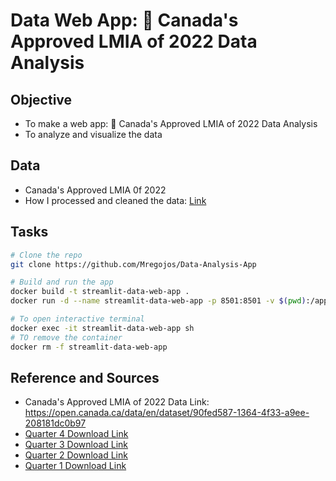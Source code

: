 # Data Web App: 🍁 Canada's Approved LMIA of 2022 Data Analysis

## Objective
* To make a web app: 🍁 Canada's Approved LMIA of 2022 Data Analysis
* To analyze and visualize the data

## Data
* Canada's Approved LMIA 0f 2022
* How I processed and cleaned the data: [Link](https://github.com/Mregojos/Batch-Data-Processing)

## Tasks
```sh
# Clone the repo
git clone https://github.com/Mregojos/Data-Analysis-App

# Build and run the app
docker build -t streamlit-data-web-app .
docker run -d --name streamlit-data-web-app -p 8501:8501 -v $(pwd):/app streamlit-data-web-app

# To open interactive terminal
docker exec -it streamlit-data-web-app sh
# TO remove the container
docker rm -f streamlit-data-web-app
```

## Reference and Sources
* Canada's Approved LMIA of 2022 Data Link: https://open.canada.ca/data/en/dataset/90fed587-1364-4f33-a9ee-208181dc0b97
* [Quarter 4 Download Link](https://open.canada.ca/data/en/dataset/90fed587-1364-4f33-a9ee-208181dc0b97/resource/cff0477d-8ab1-4252-b56a-2cd96b057049/download/tfwp_2022q4_pos_en.xlsx)
* [Quarter 3 Download Link](https://open.canada.ca/data/en/dataset/90fed587-1364-4f33-a9ee-208181dc0b97/resource/b369ae20-0c7e-4d10-93ca-07c86c91e6fe/download/tfwp_2022q3_positive_en.xlsx)   
* [Quarter 2 Download Link](https://open.canada.ca/data/en/dataset/90fed587-1364-4f33-a9ee-208181dc0b97/resource/dd627095-614a-45df-a7ef-df0a4a46a812/download/tfwp_2022q2_positive_en.xlsx)
* [Quarter 1 Download Link ](https://open.canada.ca/data/en/dataset/90fed587-1364-4f33-a9ee-208181dc0b97/resource/8da7aa91-8df9-469e-9120-87ddf12c9944/download/tfwp_2022q1_positive_en.xlsx)
